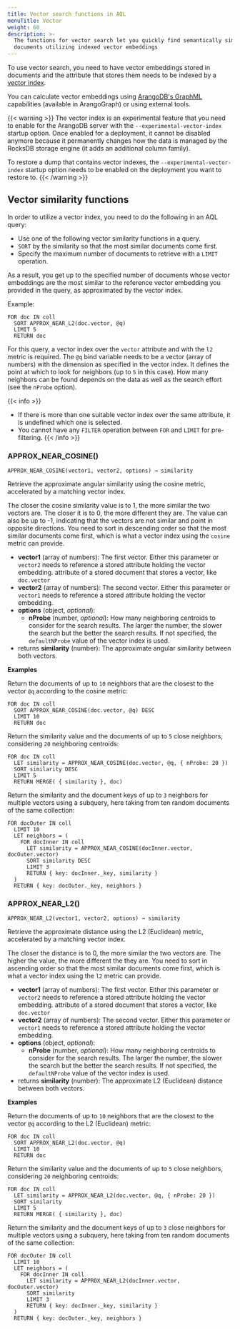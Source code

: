 ```yaml
---
title: Vector search functions in AQL
menuTitle: Vector
weight: 60
description: >-
  The functions for vector search let you quickly find semantically similar
  documents utilizing indexed vector embeddings
---
```

To use vector search, you need to have vector embeddings stored in documents
and the attribute that stores them needs to be indexed by a
[vector index](../../index-and-search/indexing/working-with-indexes/vector-indexes.md).

You can calculate vector embeddings using [ArangoDB's GraphML](../../data-science/arangographml/_index.md)
capabilities (available in ArangoGraph) or using external tools.

{{< warning >}}
The vector index is an experimental feature that you need to enable for the
ArangoDB server with the `--experimental-vector-index` startup option.
Once enabled for a deployment, it cannot be disabled anymore because it
permanently changes how the data is managed by the RocksDB storage engine
(it adds an additional column family).

To restore a dump that contains vector indexes, the `--experimental-vector-index`
startup option needs to be enabled on the deployment you want to restore to.
{{< /warning >}}

## Vector similarity functions

In order to utilize a vector index, you need to do the following in an AQL query:

- Use one of the following vector similarity functions in a query.
- `SORT` by the similarity so that the most similar documents come first.
- Specify the maximum number of documents to retrieve with a `LIMIT` operation.

As a result, you get up to the specified number of documents whose vector embeddings
are the most similar to the reference vector embedding you provided in the query,
as approximated by the vector index.

Example:

```aql
FOR doc IN coll
  SORT APPROX_NEAR_L2(doc.vector, @q)
  LIMIT 5
  RETURN doc
```

For this query, a vector index over the `vector` attribute and with the `l2`
metric is required. The `@q` bind variable needs to be a vector (array of numbers)
with the dimension as specified in the vector index. It defines the point at
which to look for neighbors (up to `5` in this case). How many neighbors can be
found depends on the data as well as the search effort (see the `nProbe` option).

{{< info >}}
- If there is more than one suitable vector index over the same attribute, it is
  undefined which one is selected.
- You cannot have any `FILTER` operation between `FOR` and `LIMIT` for
  pre-filtering.
{{< /info >}}

### APPROX_NEAR_COSINE()

`APPROX_NEAR_COSINE(vector1, vector2, options) → similarity`

Retrieve the approximate angular similarity using the cosine metric, accelerated
by a matching vector index.

The closer the cosine similarity value is to 1, the more similar the two vectors
are. The closer it is to 0, the more different they are. The value can also
be up to -1, indicating that the vectors are not similar and point in opposite
directions. You need to sort in descending order so that the most similar
documents come first, which is what a vector index using the `cosine` metric
can provide.

- **vector1** (array of numbers): The first vector. Either this parameter or
  `vector2` needs to reference a stored attribute holding the vector embedding.
  attribute of a stored document that stores a vector, like `doc.vector`
- **vector2** (array of numbers): The second vector. Either this parameter or
  `vector1` needs to reference a stored attribute holding the vector embedding.
- **options** (object, _optional_):
  - **nProbe** (number, _optional_): How many neighboring centroids to consider
    for the search results. The larger the number, the slower the search but the
    better the search results. If not specified, the `defaultNProbe` value of
    the vector index is used.
- returns **similarity** (number): The approximate angular similarity between
  both vectors.

**Examples**

Return the documents of up to `10` neighbors that are the closest to the vector
`@q` according to the cosine metric:

```aql
FOR doc IN coll
  SORT APPROX_NEAR_COSINE(doc.vector, @q) DESC
  LIMIT 10
  RETURN doc
```

Return the similarity value and the documents of up to `5` close neighbors,
considering `20` neighboring centroids:

```aql
FOR doc IN coll
  LET similarity = APPROX_NEAR_COSINE(doc.vector, @q, { nProbe: 20 })
  SORT similarity DESC
  LIMIT 5
  RETURN MERGE( { similarity }, doc)
```

Return the similarity and the document keys of up to `3` neighbors for multiple
vectors using a subquery, here taking from ten random documents of the same
collection:

```aql
FOR docOuter IN coll
  LIMIT 10
  LET neighbors = (
    FOR docInner IN coll
      LET similarity = APPROX_NEAR_COSINE(docInner.vector, docOuter.vector)
      SORT similarity DESC
      LIMIT 3
      RETURN { key: docInner._key, similarity }
  )
  RETURN { key: docOuter._key, neighbors }
```

### APPROX_NEAR_L2()

`APPROX_NEAR_L2(vector1, vector2, options) → similarity`

Retrieve the approximate distance using the L2 (Euclidean) metric, accelerated
by a matching vector index.

The closer the distance is to 0, the more similar the two vectors are. The higher
the value, the more different the they are. You need to sort in ascending order
so that the most similar documents come first, which is what a vector index using
the `l2` metric can provide.

- **vector1** (array of numbers): The first vector. Either this parameter or
  `vector2` needs to reference a stored attribute holding the vector embedding.
  attribute of a stored document that stores a vector, like `doc.vector`
- **vector2** (array of numbers): The second vector. Either this parameter or
  `vector1` needs to reference a stored attribute holding the vector embedding.
- **options** (object, _optional_):
  - **nProbe** (number, _optional_): How many neighboring centroids to consider
    for the search results. The larger the number, the slower the search but the
    better the search results. If not specified, the `defaultNProbe` value of
    the vector index is used.
- returns **similarity** (number): The approximate L2 (Euclidean) distance between
  both vectors.

**Examples**

Return the documents of up to `10` neighbors that are the closest to the vector
`@q` according to the L2 (Euclidean) metric:

```aql
FOR doc IN coll
  SORT APPROX_NEAR_L2(doc.vector, @q)
  LIMIT 10
  RETURN doc
```

Return the similarity value and the documents of up to `5` close neighbors,
considering `20` neighboring centroids:

```aql
FOR doc IN coll
  LET similarity = APPROX_NEAR_L2(doc.vector, @q, { nProbe: 20 })
  SORT similarity
  LIMIT 5
  RETURN MERGE( { similarity }, doc)
```

Return the similarity and the document keys of up to `3` close neighbors for
multiple vectors using a subquery, here taking from ten random documents of the
same collection:

```aql
FOR docOuter IN coll
  LIMIT 10
  LET neighbors = (
    FOR docInner IN coll
      LET similarity = APPROX_NEAR_L2(docInner.vector, docOuter.vector)
      SORT similarity
      LIMIT 3
      RETURN { key: docInner._key, similarity }
  )
  RETURN { key: docOuter._key, neighbors }
```
